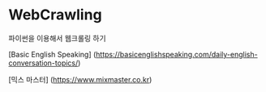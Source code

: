 # WebCrawling
파이썬을 이용해서 웹크롤링 하기

[Basic English Speaking] (https://basicenglishspeaking.com/daily-english-conversation-topics/)


[믹스 마스터] (https://www.mixmaster.co.kr)
